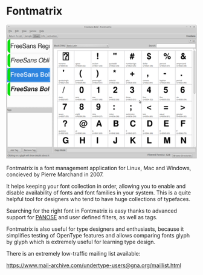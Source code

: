 # Fontmatrix

![Screenshot](screenshot.png)

Fontmatrix is a font management application for Linux, Mac and Windows, 
concieved by Pierre Marchand in 2007.

It helps keeping your font collection in order, allowing you to enable and 
disable availability of fonts and font families in your system. This is a quite helpful tool for designers who tend to have huge collections of typefaces.

Searching for the right font in Fontmatrix is easy thanks to advanced support 
for [PANOSE](https://en.wikipedia.org/wiki/PANOSE) and user defined filters, as well as tags.

Fontmatrix is also useful for type designers and enthusiasts, because it 
simplifies testing of OpenType features and allows comparing fonts glyph by 
glyph which is extremely useful for learning type design.

There is an extremely low-traffic mailing list available:

https://www.mail-archive.com/undertype-users@gna.org/maillist.html
